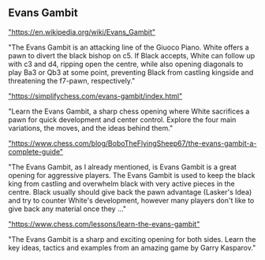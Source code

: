 <h2>Evans Gambit</h2>
<p><a href="https://en.wikipedia.org/wiki/Evans_Gambit">"https://en.wikipedia.org/wiki/Evans_Gambit"</a></p>

<p>"The Evans Gambit is an attacking line of the Giuoco Piano. White offers a pawn to divert the black bishop on c5. If Black accepts, White can follow up with c3 and d4, ripping open the centre, while also opening diagonals to play Ba3 or Qb3 at some point, preventing Black from castling kingside and threatening the f7-pawn, respectively." </p>

<p><a href="https://simplifychess.com/evans-gambit/index.html">"https://simplifychess.com/evans-gambit/index.html"</a></p>

<p>"Learn the Evans Gambit, a sharp chess opening where White sacrifices a pawn for quick development and center control. Explore the four main variations, the moves, and the ideas behind them." </p>

<p><a href="https://www.chess.com/blog/BoboTheFlyingSheep67/the-evans-gambit-a-complete-guide">"https://www.chess.com/blog/BoboTheFlyingSheep67/the-evans-gambit-a-complete-guide"</a></p>

<p>"The Evans Gambit, as I already mentioned, is Evans Gambit is a great opening for aggressive players. The Evans Gambit is used to keep the black king from castling and overwhelm black with very active pieces in the centre. Black usually should give back the pawn advantage (Lasker's Idea) and try to counter White's development, however many players don't like to give back any material once they ..." </p>

<p><a href="https://www.chess.com/lessons/learn-the-evans-gambit">"https://www.chess.com/lessons/learn-the-evans-gambit"</a></p>

<p>"The Evans Gambit is a sharp and exciting opening for both sides. Learn the key ideas, tactics and examples from an amazing game by Garry Kasparov." </p>


